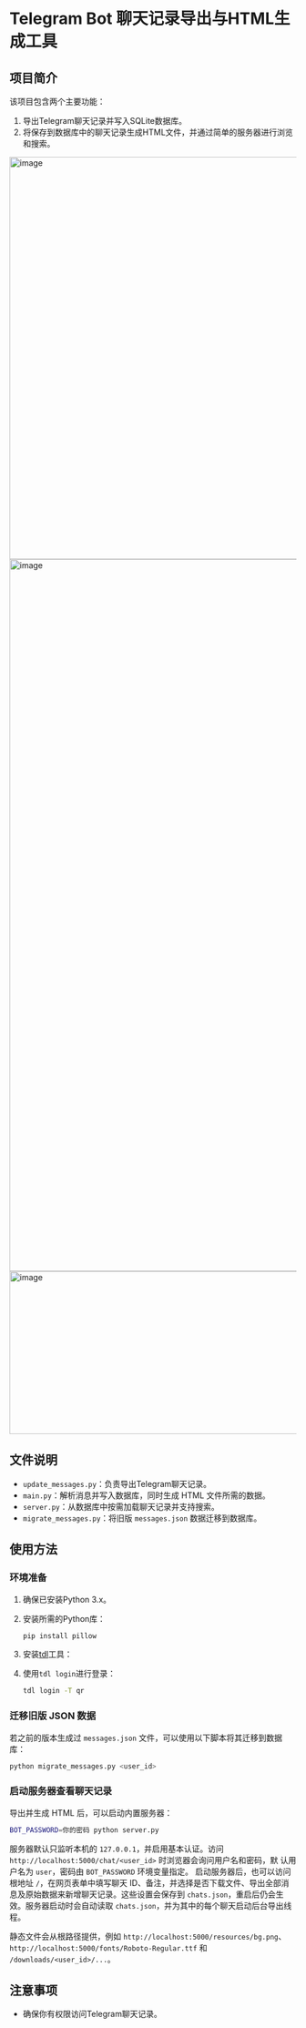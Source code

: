 # Telegram Bot 聊天记录导出与HTML生成工具

## 项目简介

该项目包含两个主要功能：
1. 导出Telegram聊天记录并写入SQLite数据库。
2. 将保存到数据库中的聊天记录生成HTML文件，并通过简单的服务器进行浏览和搜索。

<img width="1148" height="707" alt="image" src="https://github.com/user-attachments/assets/a9228a08-dc01-4285-a663-1d1d1732c1d2" />
<img width="877" height="1251" alt="image" src="https://github.com/user-attachments/assets/712303e8-6fcc-4cf4-a21f-8096524e3a9d" />
<img width="959" height="286" alt="image" src="https://github.com/user-attachments/assets/bac5e773-ade3-417d-9255-aa5704873aeb" />


## 文件说明

- `update_messages.py`：负责导出Telegram聊天记录。
- `main.py`：解析消息并写入数据库，同时生成 HTML 文件所需的数据。
- `server.py`：从数据库中按需加载聊天记录并支持搜索。
- `migrate_messages.py`：将旧版 `messages.json` 数据迁移到数据库。

## 使用方法

### 环境准备

1. 确保已安装Python 3.x。
2. 安装所需的Python库：
    ```bash
    pip install pillow
    ```
3. 安装[tdl](https://github.com/iyear/tdl)工具：
    
4. 使用`tdl login`进行登录：
    ```bash
    tdl login -T qr
    ```

### 迁移旧版 JSON 数据

若之前的版本生成过 `messages.json` 文件，可以使用以下脚本将其迁移到数据库：
```bash
python migrate_messages.py <user_id>
```

### 启动服务器查看聊天记录

导出并生成 HTML 后，可以启动内置服务器：
```bash
BOT_PASSWORD=你的密码 python server.py
```
服务器默认只监听本机的 `127.0.0.1`，并启用基本认证。访问
`http://localhost:5000/chat/<user_id>` 时浏览器会询问用户名和密码，默
认用户名为 `user`，密码由 `BOT_PASSWORD` 环境变量指定。
启动服务器后，也可以访问根地址 `/`，在网页表单中填写聊天 ID、备注，并选择是否下载文件、导出全部消息及原始数据来新增聊天记录。这些设置会保存到 `chats.json`，重启后仍会生效。服务器启动时会自动读取 `chats.json`，并为其中的每个聊天启动后台导出线程。

静态文件会从根路径提供，例如 `http://localhost:5000/resources/bg.png`、
`http://localhost:5000/fonts/Roboto-Regular.ttf` 和 `/downloads/<user_id>/...`。

## 注意事项

- 确保你有权限访问Telegram聊天记录。
